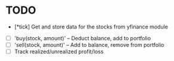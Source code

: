 # TODO

- [*tick] Get and store data for the stocks from yfinance module
- [ ] 'buy(stock, amount)' – Deduct balance, add to portfolio
- [ ] 'sell(stock, amount)' – Add to balance, remove from portfolio
- [ ] Track realized/unrealized profit/loss